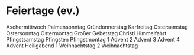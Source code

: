 # Feiertage (ev.)

Aschermittwoch
Palmensonntag
Gründonnerstag
Karfreitag
Ostersamstag
Ostersonntag
Ostermontag
Großer Gebetstag
Christi Himmelfahrt
Pfingstsamstag
Pfingsten
Pfingstmontag
1 Advent 
2 Advent
3 Advent
4 Advent 
Heiligabend
1 Weihnachtstag
2 Weihnachtstag 
